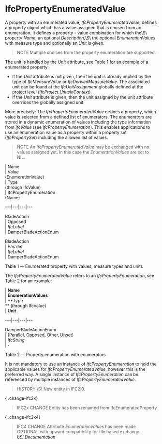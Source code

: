 IfcPropertyEnumeratedValue
==========================
A property with an enumerated value, _IfcPropertyEnumeratedValue_, defines a
property object which has a value assigned that is chosen from an enumeration.
It defines a property - value combination for which the\S\ property _Name_, an
optional _Description_,\S\ the optional _EnumerationValues_ with measure type
and optionally an _Unit_ is given.  
  
> NOTE  Multiple choices from the property enumeration are supported.  
  
The unit is handled by the _Unit_ attribute, see Table 1 for an example of a
enumerated property:  
  
* If the _Unit_ attribute is not given, then the unit is already implied by the type of _IfcMeasureValue_ or _IfcDerivedMeasureValue_. The associated unit can be found at the _IfcUnitAssignment_ globally defined at the project level (_IfcProject.UnitsInContext_).  
* If the _Unit_ attribute is given, then the unit assigned by the unit attribute overrides the globally assigned unit.  
  
More precisely: The _IfcPropertyEnumeratedValue_ defines a property, which
value is selected from a defined list of enumerators. The enumerators are
stored in a dynamic enumeration of values including the type information from
_IfcValue_ (see _IfcPropertyEnumeration_). This enables applications to use an
enumeration value as a property within a property set (_IfcPropertySet_)
including the allowed list of values.  
  
> NOTE  An _IfcPropertyEnumeratedValue_ may be exchanged with no values
> assigned yet. In this case the _EnumerationValues_ are set to NIL.  
  
  
  
  
  
  
  
  
| Name  
| Value  
(EnumerationValue)  
| Type  
(through IfcValue)  
| IfcPropertyEnumeration  
(Name)  
  
---|---|---|---  
  
  
BladeAction  
| Opposed  
| _IfcLabel_  
| DamperBladeActionEnum  
  
  
  
BladeAction  
| Parallel  
| _IfcLabel_  
| DamperBladeActionEnum  
  
  
  
  
  
  
  

Table 1 -- Enumerated property with values, measure types and units

  
  
  
  
  
  
  
The _IfcPropertyEnumeratedValue_ refers to an _IfcPropertyEnumeration_, see
Table 2 for an example:  
  
  
  
  
  
  
| **Name**  
| **EnumerationValues**  
| **Type  
** (through IfcValue)  
| **Unit**  
  
---|---|---|---  
  
  
DamperBladeActionEnum  
| (Parallel, Opposed, Other, Unset)  
| _IfcString_  
| -  
  
  
  
  
  
  
  

Table 2 -- Property enumeration with enumerators

  
  
  
  
  
It is not mandatory to use an instance of _IfcPropertyEnumeration_ to hold the
applicable values for _IfcPropertyEnumeratedValue_, however this is the
preferred way. A single instance of _IfcPropertyEnumeration_ can be referenced
by multiple instances of _IfcPropertyEnumeratedValue_.  
  
> HISTORY \S\ New entity in IFC2.0.  
  
{ .change-ifc2x}  
> IFC2x CHANGE  Entity has been renamed from IfcEnumeratedProperty  
  
{ .change-ifc2x4}  
> IFC4 CHANGE  Attribute _EnumerationValues_ has been made OPTIONAL with
> upward compatibility for file based exchange.  
[ _bSI
Documentation_](https://standards.buildingsmart.org/IFC/DEV/IFC4_2/FINAL/HTML/schema/ifcpropertyresource/lexical/ifcpropertyenumeratedvalue.htm)


